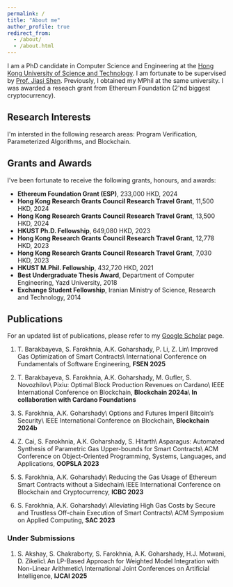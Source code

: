 ```yaml
---
permalink: /
title: "About me"
author_profile: true
redirect_from: 
  - /about/
  - /about.html
---
```


I am a PhD candidate in Computer Science and Engineering at the [Hong Kong University of Science and Technology](https://www.ust.hk/). I am fortunate to be supervised by [Prof. Jiasi Shen](https://shenjiasi.com/). Previously, I obtained my MPhil at the same university. I was awarded a reseach grant from Ethereum Foundation (2'nd biggest cryptocurrency).

## Research Interests
I'm intersted in the following research areas: Program Verification, Parameterized Algorithms, and Blockchain.

## Grants and Awards
I've been fortunate to receive the following grants, honours, and awards:

- **Ethereum Foundation Grant (ESP)**, 233,000 HKD, 2024
- **Hong Kong Research Grants Council Research Travel Grant**, 11,500 HKD, 2024
- **Hong Kong Research Grants Council Research Travel Grant**, 13,500 HKD, 2024
- **HKUST Ph.D. Fellowship**, 649,080 HKD, 2023
- **Hong Kong Research Grants Council Research Travel Grant**, 12,778 HKD, 2023
- **Hong Kong Research Grants Council Research Travel Grant**, 7,030 HKD, 2023
- **HKUST M.Phil. Fellowship**, 432,720 HKD, 2021
- **Best Undergraduate Thesis Award**, Department of Computer Engineering, Yazd University, 2018
- **Exchange Student Fellowship**, Iranian Ministry of Science, Research and Technology, 2014

## Publications
For an updated list of publications, please refer to my [Google Scholar](https://scholar.google.com/citations?user=3Z6Z9QkAAAAJ&hl=en) page.

1. T. Barakbayeva, S. Farokhnia, A.K. Goharshady, P. Li, Z. Lin\\
Improved Gas Optimization of Smart Contracts\\
International Conference on Fundamentals of Software Engineering, **FSEN 2025**

1. T. Barakbayeva, S. Farokhnia, A.K. Goharshady, M. Gufler, S. Novozhilov\\
Pixiu: Optimal Block Production Revenues on Cardano\\
IEEE International Conference on Blockchain, **Blockchain 2024a**\\
**In collaboration with Cardano Foundations**

1. S. Farokhnia, A.K. Goharshady\\
Options and Futures Imperil Bitcoin’s Security\\
IEEE International Conference on Blockchain, **Blockchain 2024b**

1. Z. Cai, S. Farokhnia, A.K. Goharshady, S. Hitarth\\
Asparagus: Automated Synthesis of Parametric Gas Upper-bounds for Smart Contracts\\
ACM Conference on Object-Oriented Programming, Systems, Languages, and Applications, **OOPSLA 2023**

1. S. Farokhnia, A.K. Goharshady\\
Reducing the Gas Usage of Ethereum Smart Contracts without a Sidechain\\
IEEE International Conference on Blockchain and Cryptocurrency, **ICBC 2023**

1. S. Farokhnia, A.K. Goharshady\\
Alleviating High Gas Costs by Secure and Trustless Off-chain Execution of Smart Contracts\\
ACM Symposium on Applied Computing, **SAC 2023**

### Under Submissions
1. S. Akshay, S. Chakraborty, S. Farokhnia, A.K. Goharshady, H.J. Motwani, D. Zikelic\\
An LP-Based Approach for Weighted Model Integration with Non-Linear Arithmetic\\
International Joint Conferences on Artificial Intelligence, **IJCAI 2025** 
